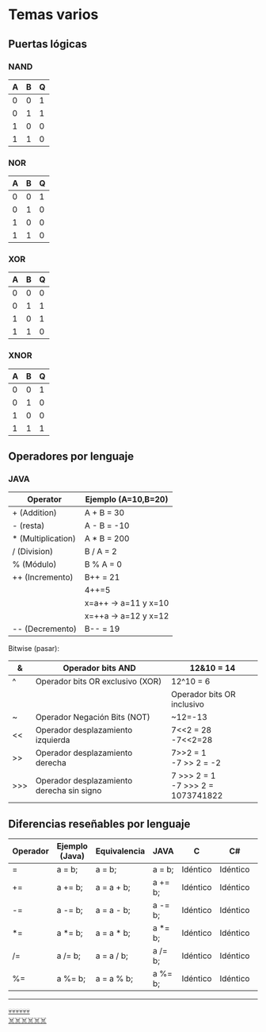 # Temas varios 

## Puertas lógicas

### NAND

| A | B | Q |
| - | - | - |
| 0 | 0 | 1 |
| 0 | 1 | 1 |
| 1 | 0 | 0 |
| 1 | 1 | 0 |

### NOR

| A | B | Q |
| - | - | - |
| 0 | 0 | 1 |
| 0 | 1 | 0 |
| 1 | 0 | 0 |
| 1 | 1 | 0 |

### XOR

| A | B | Q |
| - | - | - |
| 0 | 0 | 0 |
| 0 | 1 | 1 |
| 1 | 0 | 1 |
| 1 | 1 | 0 |

### XNOR

| A | B | Q |
| - | - | - |
| 0 | 0 | 1 |
| 0 | 1 | 0 |
| 1 | 0 | 0 |
| 1 | 1 | 1 |


## Operadores por lenguaje

### JAVA

| Operator            | Ejemplo (A=10,B=20)  |
| ------------------- | -------------------- |
| \+ (Addition)       | A + B = 30           |
| \- (resta)          | A - B = -10          |
| \* (Multiplication) | A \* B = 200         |
| / (Division)        | B / A = 2            |
| % (Módulo)          | B % A = 0            |
| ++ (Incremento)     | B++ = 21             |
|                     | 4++=5                |
|                     | x=a++ -> a=11 y x=10 |
|                     | x=++a -> a=12 y x=12 |
| \-- (Decremento)    | B-- = 19             |

Bitwise (pasar):

| &    | Operador bits AND                         | 12&10 = 14                            |
| ---- | ----------------------------------------- | ------------------------------------- |
| ^    | Operador bits OR exclusivo (XOR)          | 12^10 = 6                             |
| |    | Operador bits OR inclusivo                | 12|10 = 8                             |
| ~    | Operador Negación Bits (NOT)              | ~12=-13                               |
| <<   | Operador desplazamiento izquierda         | 7<<2 = 28<br>\-7<<2=28                |
| \>>  | Operador desplazamiento derecha           | 7>>2 = 1<br>\-7 >> 2 = -2             |
| \>>> | Operador desplazamiento derecha sin signo | 7 >>> 2 = 1<br>\-7 >>> 2 = 1073741822 |


## Diferencias reseñables por lenguaje

| Operador | Ejemplo (Java) | Equivalencia | JAVA     | C        | C#       | Python   | PHP      |
| -------- | -------------- | ------------ | -------- | -------- | -------- | -------- | -------- |
| \=       | a = b;         | a = b;       | a = b;   | Idéntico | Idéntico | Idéntico | Idéntico |
| +=       | a += b;        | a = a + b;   | a += b;  | Idéntico | Idéntico | Idéntico | Idéntico |
| \-=      | a -= b;        | a = a - b;   | a -= b;  | Idéntico | Idéntico | Idéntico | Idéntico |
| \*=      | a \*= b;       | a = a \* b;  | a \*= b; | Idéntico | Idéntico | Idéntico | Idéntico |
| /=       | a /= b;        | a = a / b;   | a /= b;  | Idéntico | Idéntico | Idéntico | Idéntico |
| %=       | a %= b;        | a = a % b;   | a %= b;  | Idéntico | Idéntico | Idéntico | Idéntico |


----


[💀💀💀💀💀💀](https://www.youtube.com/watch?v=7j2GQqu18J0)<br/>
[☠️☠️☠️☠️☠️☠️](https://www.youtube.com/watch?v=0oxJmvSpap0)
